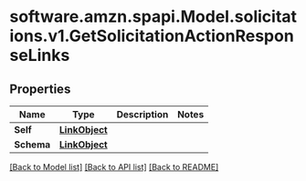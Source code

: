 # software.amzn.spapi.Model.solicitations.v1.GetSolicitationActionResponseLinks

## Properties

Name | Type | Description | Notes
------------ | ------------- | ------------- | -------------
**Self** | [**LinkObject**](LinkObject.md) |  | 
**Schema** | [**LinkObject**](LinkObject.md) |  | 

[[Back to Model list]](../README.md#documentation-for-models) [[Back to API list]](../README.md#documentation-for-api-endpoints) [[Back to README]](../README.md)

